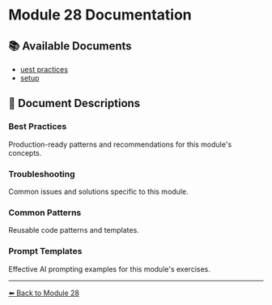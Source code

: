 # Module 28 Documentation

## 📚 Available Documents

- [uest practices](best-practices.md)
- [setup](setup.md)

## 📖 Document Descriptions

### Best Practices
Production-ready patterns and recommendations for this module's concepts.

### Troubleshooting
Common issues and solutions specific to this module.

### Common Patterns
Reusable code patterns and templates.

### Prompt Templates
Effective AI prompting examples for this module's exercises.

---

[⬅️ Back to Module 28](../README.md)
